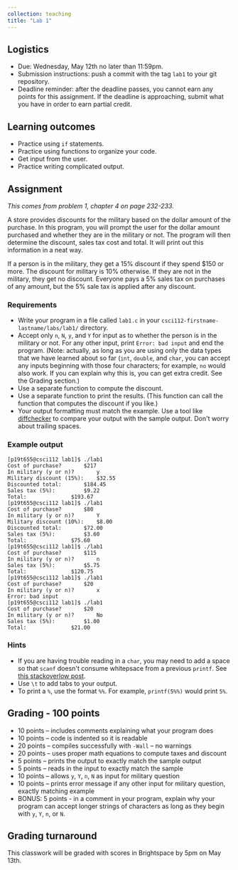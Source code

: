```yaml
---
collection: teaching
title: "Lab 1"
---
```


## Logistics
* Due: Wednesday, May 12th no later than 11:59pm.
* Submission instructions: push a commit with the tag `lab1` to your git
	repository.
* Deadline reminder: after the deadline passes, you cannot earn any points for
	this assignment. If the deadline is approaching, submit what you have in
	order to earn partial credit.

## Learning outcomes
* Practice using `if` statements.
* Practice using functions to organize your code.
* Get input from the user.
* Practice writing complicated output.

## Assignment

*This comes from problem 1, chapter 4 on page 232-233.*

A store provides discounts for the military based on the dollar amount of the
purchase.
In this program, you will prompt the user for the dollar amount purchased and whether they are in the military or not.
The program will then determine the discount, sales tax cost and total.
It will print out this information in a neat way.

If a person is in the military, they get a 15% discount if they spend $150 or more.
The discount for military is 10% otherwise.
If they are not in the military, they get no discount. Everyone pays a 5% sales
tax on purchases of any amount, but the 5% sale tax is applied after any
discount.

### Requirements
* Write your program in a file called `lab1.c` in your
	`csci112-firstname-lastname/labs/lab1/` directory.
* Accept only `n`, `N`, `y`, and `Y` for input as to whether the person is in
	the military or not. For any other input, print `Error: bad input` and end
	the program. (Note: actually, as long as you are using only the data types
	that we have learned about so far (`int`, `double`, and `char`,
	you can accept any inputs beginning with
	those four characters; for example, `no` would also work. If you can
	explain why this is, you can get extra credit. See the Grading section.)
* Use a separate function to compute the discount.
* Use a separate function to print the results. (This function can call the
	function that computes the discount if you like.)
* Your output formatting must match the example. Use a tool like
	[diffchecker](https://www.diffchecker.com/) to compare your output with the sample
	output. Don't worry about trailing spaces.

### Example output
```
[p19t655@csci112 lab1]$ ./lab1
Cost of purchase?		$217
In military (y or n)?		y
Military discount (15%):	$32.55
Discounted total:		$184.45
Sales tax (5%):			$9.22
Total:				$193.67
[p19t655@csci112 lab1]$ ./lab1
Cost of purchase?		$80
In military (y or n)?		Y
Military discount (10%):	$8.00
Discounted total:		$72.00
Sales tax (5%):			$3.60
Total:				$75.60
[p19t655@csci112 lab1]$ ./lab1
Cost of purchase?		$115
In military (y or n)?		n
Sales tax (5%):			$5.75
Total:				$120.75
[p19t655@csci112 lab1]$ ./lab1
Cost of purchase?		$20
In military (y or n)?		x
Error: bad input
[p19t655@csci112 lab1]$ ./lab1
Cost of purchase?		$20
In military (y or n)?		No
Sales tax (5%):			$1.00
Total:				$21.00
```

### Hints
* If you are having trouble reading in a `char`, you may need to add a space so
	that `scanf` doesn't consume whitepsace from a previous `printf`. See [this
	stackoverlow
	post](https://stackoverflow.com/questions/13542055/how-to-do-scanf-for-single-char-in-c/13543113).
* Use `\t` to add tabs to your output.
* To print a `%`, use the format `%%`. For example, `printf(5%%)` would print
	`5%`.

## Grading - 100 points
* 10 points – includes comments explaining what your program does
* 10 points – code is indented so it is readable
* 20 points – compiles successfully with `-Wall` – no warnings
* 20 points – uses proper math equations to compute taxes and discount
* 5 points – prints the output to exactly match the sample output
* 5 points – reads in the input to exactly match the sample
* 10 points – allows `y`, `Y`, `n`, `N` as input for military question
* 10 points – prints error message if any other input for military question, exactly matching example
* BONUS: 5 points - in a comment in your program, explain why your program can
	accept longer strings of characters as long as they begin with `y`, `Y`,
	`n`, or `N`.

## Grading turnaround
This classwork will be graded with scores in Brightspace by 5pm on May 13th.
